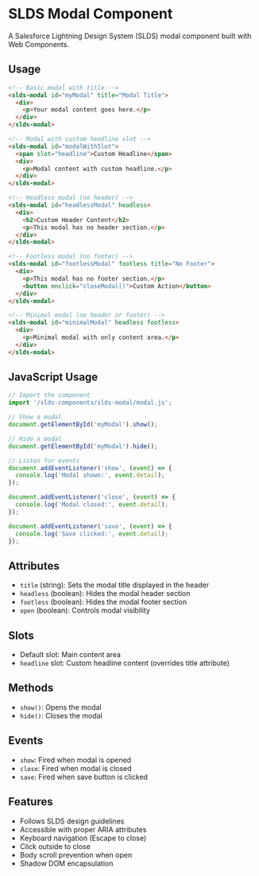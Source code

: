 # SLDS Modal Component

A Salesforce Lightning Design System (SLDS) modal component built with Web Components.

## Usage

```html
<!-- Basic modal with title -->
<slds-modal id="myModal" title="Modal Title">
  <div>
    <p>Your modal content goes here.</p>
  </div>
</slds-modal>

<!-- Modal with custom headline slot -->
<slds-modal id="modalWithSlot">
  <span slot="headline">Custom Headline</span>
  <div>
    <p>Modal content with custom headline.</p>
  </div>
</slds-modal>

<!-- Headless modal (no header) -->
<slds-modal id="headlessModal" headless>
  <div>
    <h2>Custom Header Content</h2>
    <p>This modal has no header section.</p>
  </div>
</slds-modal>

<!-- Footless modal (no footer) -->
<slds-modal id="footlessModal" footless title="No Footer">
  <div>
    <p>This modal has no footer section.</p>
    <button onclick="closeModal()">Custom Action</button>
  </div>
</slds-modal>

<!-- Minimal modal (no header or footer) -->
<slds-modal id="minimalModal" headless footless>
  <div>
    <p>Minimal modal with only content area.</p>
  </div>
</slds-modal>
```

## JavaScript Usage

```javascript
// Import the component
import '/slds-components/slds-modal/modal.js';

// Show a modal
document.getElementById('myModal').show();

// Hide a modal
document.getElementById('myModal').hide();

// Listen for events
document.addEventListener('show', (event) => {
  console.log('Modal shown:', event.detail);
});

document.addEventListener('close', (event) => {
  console.log('Modal closed:', event.detail);
});

document.addEventListener('save', (event) => {
  console.log('Save clicked:', event.detail);
});
```

## Attributes

- `title` (string): Sets the modal title displayed in the header
- `headless` (boolean): Hides the modal header section
- `footless` (boolean): Hides the modal footer section
- `open` (boolean): Controls modal visibility

## Slots

- Default slot: Main content area
- `headline` slot: Custom headline content (overrides title attribute)

## Methods

- `show()`: Opens the modal
- `hide()`: Closes the modal

## Events

- `show`: Fired when modal is opened
- `close`: Fired when modal is closed
- `save`: Fired when save button is clicked

## Features

- Follows SLDS design guidelines
- Accessible with proper ARIA attributes
- Keyboard navigation (Escape to close)
- Click outside to close
- Body scroll prevention when open
- Shadow DOM encapsulation